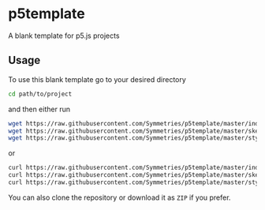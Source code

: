 # p5template
A blank template for p5.js projects

## Usage
To use this blank template go to your desired directory
```bash
cd path/to/project
```
and then either run
```bash
wget https://raw.githubusercontent.com/Symmetries/p5template/master/index.html
wget https://raw.githubusercontent.com/Symmetries/p5template/master/sketch.js
wget https://raw.githubusercontent.com/Symmetries/p5template/master/style.css
```
or
```bash
curl https://raw.githubusercontent.com/Symmetries/p5template/master/index.html --output index.html
curl https://raw.githubusercontent.com/Symmetries/p5template/master/sketch.js --output sketch.js
curl https://raw.githubusercontent.com/Symmetries/p5template/master/style.css --output style.css
```

You can also clone the repository or download it as `ZIP` if you prefer.

